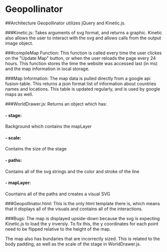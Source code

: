 Geopollinator
=============

##Architecture
Geopollinator utilizes jQuery and Kinetic.js.

###Kinetic.js:
Takes arguments of svg format, and returns a graphic. Kinetic also allows the user to interact with the svg and allows calls from the output image object.

###compileMap Function:
This function is called every time the user clickes on the "Update Map" button, or when the user reloads the page every 24 hours. This function stores the time the website was accessed last (in ms) and the map information in local storage.

###Map Information:
The map data is pulled directly from a google api fusion-table. This returns a json format list of information about countries names and locations. This table is updated regularly, and is used by google maps as well.

###WorldDrawer.js:
Returns an object which has:
#### - stage:
  Background which contains the mapLayer
#### - scale:
  Contains the size of the stage
#### - paths:
  Contains all of the svg strings and the color and stroke of the line
#### - mapLayer:
  Countains all of the paths and creates a visual SVG

###Geopollinator.html:
This is the only html template there is, which means that it displays all of the visuals and contains all of the interactions.

###Bugs:
The map is displayed upside-down because the svg is expecting Kinetic.js to load the y inversly. To fix this, the y coordinates for each point need to be flipped relative to the height of the map.

The map also has bundaries that are incorrectly sized. This is related to the body padding, as well as the scale of the stage in WorldDrawer.js.
